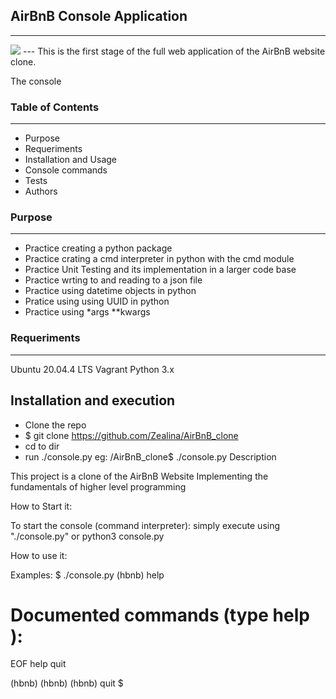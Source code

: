 ## AirBnB Console Application

--- 
<img src ="/images/console.png" border="0">
---
This is the first stage of the full web application of the AirBnB website clone.

The console

### Table of Contents
---
- Purpose
- Requeriments
- Installation and Usage
- Console commands
- Tests
- Authors

### Purpose
--- 
- Practice creating a python package
- Practice crating a cmd interpreter in python with the cmd module
- Practice Unit Testing and its implementation in a larger code base
- Practice wrting to and reading to a json file 
- Practice using datetime objects in python
- Pratice using using UUID in python
- Practice using *args **kwargs

### Requeriments
--- 
Ubuntu 20.04.4 LTS
Vagrant
Python 3.x

## Installation and execution 
- Clone the repo
- $ git clone https://github.com/Zealina/AirBnB_clone 
- cd to dir
- run ./console.py eg: /AirBnB_clone$ ./console.py
Description

This project is a clone of the AirBnB Website Implementing the fundamentals
of higher level programming

How to Start it:

To start the console (command interpreter):
simply execute using "./console.py" or python3 console.py

How to use it:

Examples:
$ ./console.py
(hbnb) help

Documented commands (type help <topic>):
========================================
EOF  help  quit

(hbnb) 
(hbnb) 
(hbnb) quit
$
